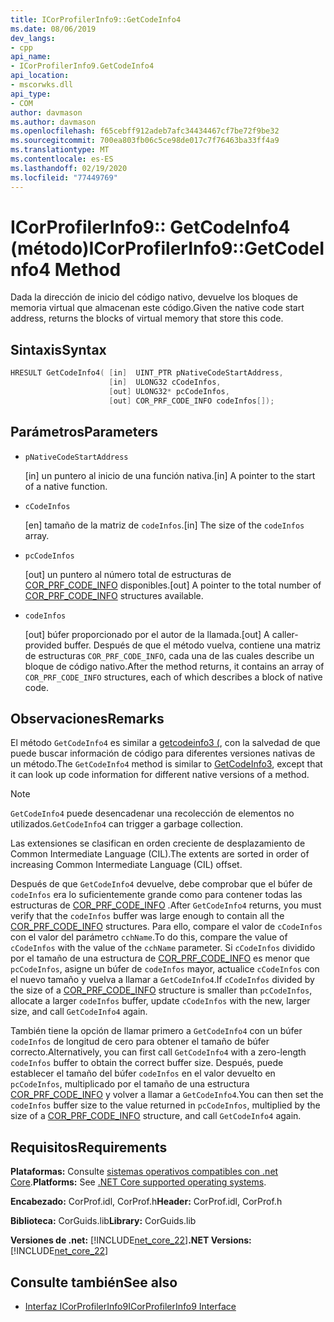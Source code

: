 ```yaml
---
title: ICorProfilerInfo9::GetCodeInfo4
ms.date: 08/06/2019
dev_langs:
- cpp
api_name:
- ICorProfilerInfo9.GetCodeInfo4
api_location:
- mscorwks.dll
api_type:
- COM
author: davmason
ms.author: davmason
ms.openlocfilehash: f65cebff912adeb7afc34434467cf7be72f9be32
ms.sourcegitcommit: 700ea803fb06c5ce98de017c7f76463ba33ff4a9
ms.translationtype: MT
ms.contentlocale: es-ES
ms.lasthandoff: 02/19/2020
ms.locfileid: "77449769"
---
```

# <a name="icorprofilerinfo9getcodeinfo4-method"></a><span data-ttu-id="006cd-102">ICorProfilerInfo9:: GetCodeInfo4 (método)</span><span class="sxs-lookup"><span data-stu-id="006cd-102">ICorProfilerInfo9::GetCodeInfo4 Method</span></span>

<span data-ttu-id="006cd-103">Dada la dirección de inicio del código nativo, devuelve los bloques de memoria virtual que almacenan este código.</span><span class="sxs-lookup"><span data-stu-id="006cd-103">Given the native code start address, returns the blocks of virtual memory that store this code.</span></span>

## <a name="syntax"></a><span data-ttu-id="006cd-104">Sintaxis</span><span class="sxs-lookup"><span data-stu-id="006cd-104">Syntax</span></span>

```cpp
HRESULT GetCodeInfo4( [in]  UINT_PTR pNativeCodeStartAddress,
                      [in]  ULONG32 cCodeInfos,
                      [out] ULONG32* pcCodeInfos,
                      [out] COR_PRF_CODE_INFO codeInfos[]);
```

## <a name="parameters"></a><span data-ttu-id="006cd-105">Parámetros</span><span class="sxs-lookup"><span data-stu-id="006cd-105">Parameters</span></span>

- `pNativeCodeStartAddress`

  <span data-ttu-id="006cd-106">\[in] un puntero al inicio de una función nativa.</span><span class="sxs-lookup"><span data-stu-id="006cd-106">\[in] A pointer to the start of a native function.</span></span>

- `cCodeInfos`

  <span data-ttu-id="006cd-107">\[en] tamaño de la matriz de `codeInfos`.</span><span class="sxs-lookup"><span data-stu-id="006cd-107">\[in] The size of the `codeInfos` array.</span></span>

- `pcCodeInfos`

  <span data-ttu-id="006cd-108">\[out] un puntero al número total de estructuras de [COR_PRF_CODE_INFO](cor-prf-code-info-structure.md) disponibles.</span><span class="sxs-lookup"><span data-stu-id="006cd-108">\[out] A pointer to the total number of [COR_PRF_CODE_INFO](cor-prf-code-info-structure.md) structures available.</span></span>

- `codeInfos`

  <span data-ttu-id="006cd-109">\[out] búfer proporcionado por el autor de la llamada.</span><span class="sxs-lookup"><span data-stu-id="006cd-109">\[out] A caller-provided buffer.</span></span> <span data-ttu-id="006cd-110">Después de que el método vuelva, contiene una matriz de estructuras `COR_PRF_CODE_INFO`, cada una de las cuales describe un bloque de código nativo.</span><span class="sxs-lookup"><span data-stu-id="006cd-110">After the method returns, it contains an array of `COR_PRF_CODE_INFO` structures, each of which describes a block of native code.</span></span>

## <a name="remarks"></a><span data-ttu-id="006cd-111">Observaciones</span><span class="sxs-lookup"><span data-stu-id="006cd-111">Remarks</span></span>

<span data-ttu-id="006cd-112">El método `GetCodeInfo4` es similar a [getcodeinfo3 (](icorprofilerinfo4-getcodeinfo3-method.md), con la salvedad de que puede buscar información de código para diferentes versiones nativas de un método.</span><span class="sxs-lookup"><span data-stu-id="006cd-112">The `GetCodeInfo4` method is similar to [GetCodeInfo3](icorprofilerinfo4-getcodeinfo3-method.md), except that it can look up code information for different native versions of a method.</span></span>

> [!NOTE]
> <span data-ttu-id="006cd-113">`GetCodeInfo4` puede desencadenar una recolección de elementos no utilizados.</span><span class="sxs-lookup"><span data-stu-id="006cd-113">`GetCodeInfo4` can trigger a garbage collection.</span></span>

<span data-ttu-id="006cd-114">Las extensiones se clasifican en orden creciente de desplazamiento de Common Intermediate Language (CIL).</span><span class="sxs-lookup"><span data-stu-id="006cd-114">The extents are sorted in order of increasing Common Intermediate Language (CIL) offset.</span></span>

<span data-ttu-id="006cd-115">Después de que `GetCodeInfo4` devuelve, debe comprobar que el búfer de `codeInfos` era lo suficientemente grande como para contener todas las estructuras de [COR_PRF_CODE_INFO](cor-prf-code-info-structure.md) .</span><span class="sxs-lookup"><span data-stu-id="006cd-115">After `GetCodeInfo4` returns, you must verify that the `codeInfos` buffer was large enough to contain all the [COR_PRF_CODE_INFO](cor-prf-code-info-structure.md) structures.</span></span> <span data-ttu-id="006cd-116">Para ello, compare el valor de `cCodeInfos` con el valor del parámetro `cchName`.</span><span class="sxs-lookup"><span data-stu-id="006cd-116">To do this, compare the value of `cCodeInfos` with the value of the `cchName` parameter.</span></span> <span data-ttu-id="006cd-117">Si `cCodeInfos` dividido por el tamaño de una estructura de [COR_PRF_CODE_INFO](cor-prf-code-info-structure.md) es menor que `pcCodeInfos`, asigne un búfer de `codeInfos` mayor, actualice `cCodeInfos` con el nuevo tamaño y vuelva a llamar a `GetCodeInfo4`.</span><span class="sxs-lookup"><span data-stu-id="006cd-117">If `cCodeInfos` divided by the size of a [COR_PRF_CODE_INFO](cor-prf-code-info-structure.md) structure is smaller than `pcCodeInfos`, allocate a larger `codeInfos` buffer, update `cCodeInfos` with the new, larger size, and call `GetCodeInfo4` again.</span></span>

<span data-ttu-id="006cd-118">También tiene la opción de llamar primero a `GetCodeInfo4` con un búfer `codeInfos` de longitud de cero para obtener el tamaño de búfer correcto.</span><span class="sxs-lookup"><span data-stu-id="006cd-118">Alternatively, you can first call `GetCodeInfo4` with a zero-length `codeInfos` buffer to obtain the correct buffer size.</span></span> <span data-ttu-id="006cd-119">Después, puede establecer el tamaño del búfer `codeInfos` en el valor devuelto en `pcCodeInfos`, multiplicado por el tamaño de una estructura [COR_PRF_CODE_INFO](cor-prf-code-info-structure.md) y volver a llamar a `GetCodeInfo4`.</span><span class="sxs-lookup"><span data-stu-id="006cd-119">You can then set the `codeInfos` buffer size to the value returned in `pcCodeInfos`, multiplied by the size of a [COR_PRF_CODE_INFO](cor-prf-code-info-structure.md) structure, and call `GetCodeInfo4` again.</span></span>

## <a name="requirements"></a><span data-ttu-id="006cd-120">Requisitos</span><span class="sxs-lookup"><span data-stu-id="006cd-120">Requirements</span></span>

<span data-ttu-id="006cd-121">**Plataformas:** Consulte [sistemas operativos compatibles con .net Core](../../../core/install/dependencies.md?pivots=os-windows).</span><span class="sxs-lookup"><span data-stu-id="006cd-121">**Platforms:** See [.NET Core supported operating systems](../../../core/install/dependencies.md?pivots=os-windows).</span></span>

<span data-ttu-id="006cd-122">**Encabezado:** CorProf.idl, CorProf.h</span><span class="sxs-lookup"><span data-stu-id="006cd-122">**Header:** CorProf.idl, CorProf.h</span></span>

<span data-ttu-id="006cd-123">**Biblioteca:** CorGuids.lib</span><span class="sxs-lookup"><span data-stu-id="006cd-123">**Library:** CorGuids.lib</span></span>

<span data-ttu-id="006cd-124">**Versiones de .net:** [!INCLUDE[net_core_22](../../../../includes/net-core-22-md.md)]</span><span class="sxs-lookup"><span data-stu-id="006cd-124">**.NET Versions:** [!INCLUDE[net_core_22](../../../../includes/net-core-22-md.md)]</span></span>

## <a name="see-also"></a><span data-ttu-id="006cd-125">Consulte también</span><span class="sxs-lookup"><span data-stu-id="006cd-125">See also</span></span>

- [<span data-ttu-id="006cd-126">Interfaz ICorProfilerInfo9</span><span class="sxs-lookup"><span data-stu-id="006cd-126">ICorProfilerInfo9 Interface</span></span>](ICorProfilerInfo9-interface.md)
